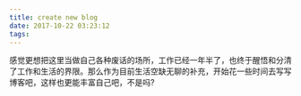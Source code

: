 ```yaml
---
title: create new blog
date: 2017-10-22 03:23:12
tags:
---
```


感觉更想把这里当做自己各种废话的场所，工作已经一年半了，也终于醒悟和分清了工作和生活的界限。那么作为目前生活空缺无聊的补充，开始花一些时间去写写博客吧，这样也更能丰富自己吧，不是吗?